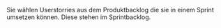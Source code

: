 Sie wählen Userstorries aus dem Produktbacklog die sie in einem Sprint umsetzen können. Diese stehen im Sprintbacklog.
